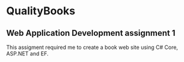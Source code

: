# QualityBooks
## Web Application Development assignment 1
This assigment required me to create a book web site using C# Core, ASP.NET and EF.

